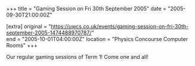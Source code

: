 +++
title = "Gaming Session on Fri 30th September 2005"
date = "2005-09-30T21:00:00Z"

[extra]
original = "https://uwcs.co.uk/events/gaming-session-on-fri-30th-september-2005-1474488970787/"    
end = "2005-10-01T04:00:00Z"
location = "Physics Concourse Computer Rooms"
+++

Our regular gaming sessions of Term 1\! Come one and all\!

